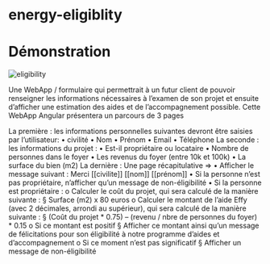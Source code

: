 # energy-eligiblity

# Démonstration
![eligibility](https://github.com/soufian-boutaib/energy-eligiblity/assets/85968553/2df3df25-66ac-4682-bd0a-9042609a923e)

Une WebApp / formulaire qui permettrait à un futur client de pouvoir renseigner les 
informations nécessaires à l’examen de son projet et ensuite d’afficher une estimation des 
aides et de l’accompagnement possible.
Cette WebApp Angular présentera un parcours de 3 pages

La première : les informations personnelles suivantes devront être saisies par l’utilisateur:
• civilité
• Nom
• Prénom
• Email
• Téléphone
La seconde : les informations du projet : 
• Est-il propriétaire ou locataire
• Nombre de personnes dans le foyer
• Les revenus du foyer (entre 10k et 100k)
• La surface du bien (m2)
La dernière : Une page récapitulative => 
• Afficher le message suivant : Merci [[civilite]] [[nom]] [[prénom]]
• Si la personne n’est pas propriétaire, n’afficher qu’un message de non-éligibilité
• Si la personne est propriétaire :
o Calculer le coût du projet, qui sera calculé de la manière suivante :
§ Surface (m2) x 80 euros
o Calculer le montant de l’aide Effy (avec 2 décimales, arrondi au supérieur), qui 
sera calculé de la manière suivante :
§ (Coût du projet * 0.75) – (revenu / nbre de personnes du foyer) * 0.15
o Si ce montant est positif 
§ Afficher ce montant ainsi qu’un message de félicitations pour son 
éligibilité à notre programme d’aides et d’accompagnement
o Si ce moment n’est pas significatif 
§ Afficher un message de non-éligibilité
